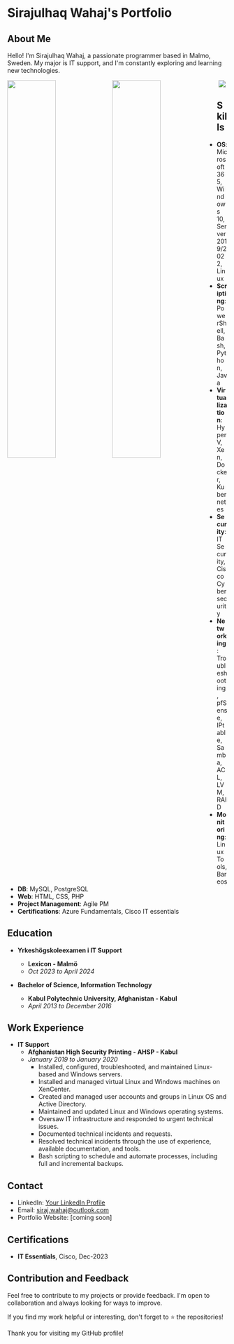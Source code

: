 # Sirajulhaq Wahaj's Portfolio

## About Me

Hello! I'm Sirajulhaq Wahaj, a passionate programmer based in Malmo, Sweden. My major is IT support, and I'm constantly exploring and learning new technologies.

<img align="left" width=47% hight=20px  src="https://github-readme-stats.vercel.app/api?username=sirajwahaj&show_icons=true&theme=transparent"/>
<img align="left" width=47%  hight=20px src="https://github-readme-stats.vercel.app/api/top-langs/?username=sirajwahaj&layout=compact&show_icons=true&theme=transparent"/>

<p align="center">
  <a href="https://skillicons.dev">
    <img src="https://skillicons.dev/icons?i=git,docker,vim,bash,flask,html,laravel,linux,mysql,php,postgres,postman,powershell,py,pandas,java,azure,kubernetes,githubactions,prometheus,jenkins,grafana,github,figma,discord,gitlab,linkedin" />
  </a>
</p>

## Skills

  - **OS**: Microsoft 365, Windows 10, Server 2019/2022, Linux
  - **Scripting**: PowerShell, Bash, Python, Java
  - **Virtualization**: Hyper V, Xen, Docker, Kubernetes
  - **Security**: IT Security, Cisco Cybersecurity
  - **Networking**: Troubleshooting, pfSense, IPtable, Samba, ACL, LVM, RAID
  - **Monitoring**: Linux Tools, Bareos
  - **DB**: MySQL, PostgreSQL
  - **Web**: HTML, CSS, PHP
  - **Project Management**: Agile PM
  - **Certifications**: Azure Fundamentals, Cisco IT essentials


## Education

- **Yrkeshögskoleexamen i IT Support**
  - **Lexicon - Malmö**
  - *Oct 2023 to April 2024*

- **Bachelor of Science, Information Technology**
  - **Kabul Polytechnic University, Afghanistan - Kabul**
  - *April 2013 to December 2016*

## Work Experience

- **IT Support**
  - **Afghanistan High Security Printing - AHSP - Kabul**
  - *January 2019 to January 2020*
    - Installed, configured, troubleshooted, and maintained Linux-based and Windows servers.
    - Installed and managed virtual Linux and Windows machines on XenCenter.
    - Created and managed user accounts and groups in Linux OS and Active Directory.
    - Maintained and updated Linux and Windows operating systems.
    - Oversaw IT infrastructure and responded to urgent technical issues.
    - Documented technical incidents and requests.
    - Resolved technical incidents through the use of experience, available documentation, and tools.
    - Bash scripting to schedule and automate processes, including full and incremental backups.

## Contact

- LinkedIn: [Your LinkedIn Profile](https://www.linkedin.com/in/sirajwahaj/)
- Email: siraj.wahaj@outlook.com
- Portfolio Website: [coming soon]

## Certifications

- **IT Essentials**, Cisco, Dec-2023

## Contribution and Feedback

Feel free to contribute to my projects or provide feedback. I'm open to collaboration and always looking for ways to improve.

If you find my work helpful or interesting, don't forget to ⭐️ the repositories!

Thank you for visiting my GitHub profile!
